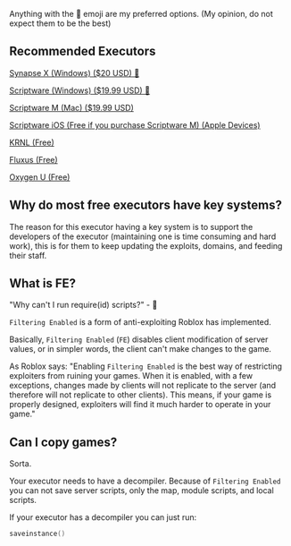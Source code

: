 <script src="../assets/index.js"></script>

Anything with the 🌟 emoji are my preferred options. (My opinion, do not expect them to be the best)

## Recommended Executors

<a href="https://x.synapse.to">Synapse X (Windows) ($20 USD) 🌟</a>

<a href="https://script-ware.com/w">Scriptware (Windows) ($19.99 USD) 🌟</a>

<a href="https://script-ware.com/m">Scriptware M (Mac) ($19.99 USD)</a>

<a href="https://script-ware.com/ios">Scriptware iOS (Free if you purchase Scriptware M) (Apple Devices)</a>

<a href="https://krnl.place">KRNL (Free)</a>

<a href="https://wearedevs.net/d/Fluxus">Fluxus (Free)</a>

<a href="https://wearedevs.net/d/Oxygen%20U">Oxygen U (Free)</a>

## Why do most free executors have key systems?

The reason for this executor having a key system is to support the developers of the executor (maintaining one is time consuming and hard work), this is for them to keep updating the exploits, domains, and feeding their staff.

## What is FE?

"Why can't I run require(id) scripts?" - 🤡

`Filtering Enabled` is a form of anti-exploiting Roblox has implemented.

Basically, `Filtering Enabled` (`FE`) disables client modification of server values, or in simpler words, the client can't make changes to the game.

As Roblox says: "Enabling `Filtering Enabled` is the best way of restricting exploiters from ruining your games. When it is enabled, with a few exceptions, changes made by clients will not replicate to the server (and therefore will not replicate to other clients). This means, if your game is properly designed, exploiters will find it much harder to operate in your game."

## Can I copy games?

Sorta.

Your executor needs to have a decompiler. Because of `Filtering Enabled` you can not save server scripts, only the map, module scripts, and local scripts.

If your executor has a decompiler you can just run:

```lua
saveinstance()
```
